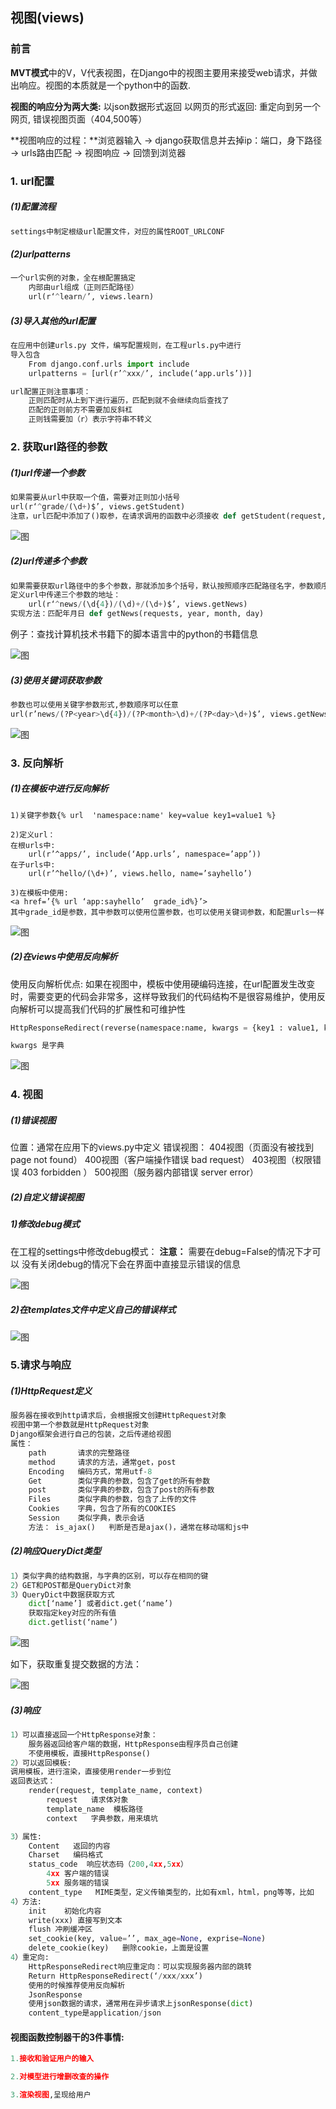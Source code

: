 
## 视图(views)

### 前言
**MVT模式**中的V，V代表视图，在Django中的视图主要用来接受web请求，并做出响应。视图的本质就是一个python中的函数.

**视图的响应分为两大类:**
    以json数据形式返回
    以网页的形式返回: 重定向到另一个网页,  错误视图页面（404,500等）

**视图响应的过程：**浏览器输入 → django获取信息并去掉ip：端口，身下路径 → urls路由匹配 → 视图响应 → 回馈到浏览器

### 1. url配置

##### (1)配置流程
```python
settings中制定根级url配置文件，对应的属性ROOT_URLCONF
```

##### (2)urlpatterns
```python
一个url实例的对象，全在根配置搞定
    内部由url组成（正则匹配路径）
    url(r‘^learn/’, views.learn)
```
##### (3)导入其他的url配置
```python
在应用中创建urls.py 文件，编写配置规则，在工程urls.py中进行
导入包含
    From django.conf.urls import include
    urlpatterns = [url(r’^xxx/’, include(‘app.urls’))]

url配置正则注意事项：
    正则匹配时从上到下进行遍历，匹配到就不会继续向后查找了
    匹配的正则前方不需要加反斜杠
    正则钱需要加（r）表示字符串不转义
```

### 2. 获取url路径的参数

##### (1)url传递一个参数
```python
如果需要从url中获取一个值，需要对正则加小括号
url(r‘^grade/(\d+)$’, views.getStudent)
注意，url匹配中添加了()取参，在请求调用的函数中必须接收 def getStudent(request, classid)
```
![图](./images/django_url_patterns.png)


##### (2)url传递多个参数
```python
如果需要获取url路径中的多个参数，那就添加多个括号，默认按照顺序匹配路径名字，参数顺序必须固定
定义url中传递三个参数的地址：
    url(r‘^news/(\d{4})/(\d)+/(\d+)$’, views.getNews)
实现方法：匹配年月日 def getNews(requests, year, month, day)
```
例子：查找计算机技术书籍下的脚本语言中的python的书籍信息

![图](./images/django_url_more1.png)

##### (3)使用关键词获取参数

```python
参数也可以使用关键字参数形式,参数顺序可以任意
url(r’news/(?P<year>\d{4})/(?P<month>\d)+/(?P<day>\d+)$’, views.getNews)
```

![图](./images/django_urls_more.png)

### 3. 反向解析

##### (1)在模板中进行反向解析
```
1)关键字参数{% url  'namespace:name' key=value key1=value1 %}

2)定义url：
在根urls中:
	url(r’^apps/’, include(‘App.urls’, namespace=’app’))
在子urls中:
	url(r’^hello/(\d+)’, views.hello, name=’sayhello’)

3)在模板中使用:
<a href=’{% url ‘app:sayhello’  grade_id%}’>
其中grade_id是参数，其中参数可以使用位置参数，也可以使用关键词参数，和配置urls一样
```

![图](./images/django_fanxiang.png)


##### (2)在views中使用反向解析

使用反向解析优点:
如果在视图中，模板中使用硬编码连接，在url配置发生改变时，需要变更的代码会非常多，这样导致我们的代码结构不是很容易维护，使用反向解析可以提高我们代码的扩展性和可维护性

```python
HttpResponseRedirect(reverse(namespace:name, kwargs = {key1 : value1, key2 : value2}))

kwargs 是字典
```
![图](./images/django_redirect_revere.png)

### 4. 视图

##### (1)错误视图
位置：通常在应用下的views.py中定义
错误视图：
    404视图（页面没有被找到 page not found）
    400视图（客户端操作错误 bad request）
    403视图（权限错误 403 forbidden ）
    500视图（服务器内部错误 server error）

##### (2)自定义错误视图

##### 1)修改debug模式

在工程的settings中修改debug模式：
**注意：**
    需要在debug=False的情况下才可以
    没有关闭debug的情况下会在界面中直接显示错误的信息

![图](./images/django_temp_error_settings.png)

##### 2)在templates文件中定义自己的错误样式

![图](./images/django_temp_errors.png)


### 5.请求与响应

##### (1)HttpRequest定义
```python
服务器在接收到http请求后，会根据报文创建HttpRequest对象
视图中第一个参数就是HttpRequest对象
Django框架会进行自己的包装，之后传递给视图
属性：
    path       请求的完整路径
    method     请求的方法，通常get，post
    Encoding   编码方式，常用utf-8
    Get        类似字典的参数，包含了get的所有参数
    post	   类似字典的参数，包含了post的所有参数
    Files      类似字典的参数，包含了上传的文件
    Cookies    字典，包含了所有的COOKIES
    Session    类似字典，表示会话
    方法： is_ajax()   判断是否是ajax()，通常在移动端和js中
```

##### (2)响应QueryDict类型
```python
1）类似字典的结构数据，与字典的区别，可以存在相同的键
2）GET和POST都是QueryDict对象
3）QueryDict中数据获取方式
    dict[‘name’] 或者dict.get(‘name’)
    获取指定key对应的所有值
    dict.getlist(‘name’)
```

![图](./images/django_request.png)

如下，获取重复提交数据的方法：

![图](./images/django_request_list.png)


##### (3)响应
```python
1）可以直接返回一个HttpResponse对象：
    服务器返回给客户端的数据，HttpResponse由程序员自己创建
    不使用模板，直接HttpResponse()
2）可以返回模板:
调用模板，进行渲染，直接使用render一步到位
返回表达式：
    render(request, template_name, context)
        request   请求体对象
        template_name  模板路径
        context   字典参数，用来填坑

3）属性:
    Content   返回的内容
    Charset   编码格式
    status_code  响应状态码（200,4xx,5xx）
        4xx 客户端的错误
        5xx 服务端的错误
    content_type   MIME类型，定义传输类型的，比如有xml，html，png等等，比如   content_type=’image/jpg’
4）方法:
    init    初始化内容
    write(xxx) 直接写到文本
    flush 冲刷缓冲区
    set_cookie(key, value=’’, max_age=None, exprise=None)
    delete_cookie(key)   删除cookie，上面是设置
4）重定向:
    HttpResponseRedirect响应重定向：可以实现服务器内部的跳转
    Return HttpResponseRedirect(‘/xxx/xxx’)
    使用的时候推荐使用反向解析
    JsonResponse
    使用json数据的请求，通常用在异步请求上jsonResponse(dict)
    content_type是application/json
```

#### 视图函数控制器干的3件事情:

```python
1.接收和验证用户的输入

2.对模型进行增删改查的操作

3.渲染视图,呈现给用户
```


